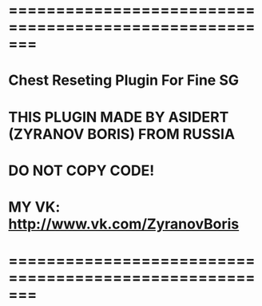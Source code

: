 # =======================================================
# Chest Reseting Plugin For Fine SG
# THIS PLUGIN MADE BY ASIDERT (ZYRANOV BORIS) FROM RUSSIA
# DO NOT COPY CODE!
# MY VK: http://www.vk.com/ZyranovBoris
# =======================================================
